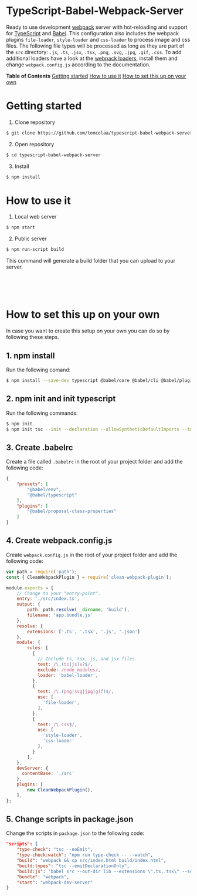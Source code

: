 # TypeScript-Babel-Webpack-Server
Ready to use development [webpack](https://webpack.js.org/ "webpack") server with hot-reloading and support for [TypeScript](https://www.typescriptlang.org/ "TypeScript") and [Babel](https://babeljs.io/ "Babel"). This configuration also includes the webpack plugins `file-loader`, `style-loader` and `css-loader` to process image and css files. The following file types will be processed as long as they are part of the `src` directory: `.js`, `.ts`, `.jsx`, `.tsx`, `.png`, `.svg`, `.jpg`, `.gif`, `.css`.
To add additional loaders have a look at the [webpack loaders](https://webpack.js.org/loaders/ "webpack loaders"), install them and change `webpack.config.js` according to the documentation.

**Table of Contents**
[Getting started](#start)
[How to use it](#usage)
[How to set this up on your own](#setup)

<a name="start"></a>
# Getting started
1. Clone repository
```sh
$ git clone https://github.com/tomcolaa/typescript-babel-webpack-server.git
```

2. Open repository
```sh
$ cd typescript-babel-webpack-server
```

3. Install
```sh
$ npm install
```
<a name="usage"></a>
# How to use it
1. Local web server
```sh
$ npm start
```

2. Public server
```sh
$ npm run-script build
```
This command will generate a build folder that you can upload to your server.

<br />
<br />
<br />

<a name="setup"></a>
# How to set this up on your own
In case you want to create this setup on your own you can do so by following these steps.
## 1. npm install
Run the following comand:
```sh
$ npm install --save-dev typescript @babel/core @babel/cli @babel/plugin-proposal-class-properties @babel/preset-env @babel/preset-typescript webpack webpack-cli babel-loader file-loader style-loader css-loader webpack-dev-server clean-webpack-plugin
```

## 2. npm init and init typescript
Run the following commands:
```sh
$ npm init
$ npm init tsc --init --declaration --allowSyntheticDefaultImports --target esnext --outDir lib
```

## 3. Create .babelrc
Create a file called `.babelrc` in the root of your project folder and add the following code:
```json
{
    "presets": [
        "@babel/env",
        "@babel/typescript"
    ],
    "plugins": [
        "@babel/proposal-class-properties"
    ]
}
```

## 4. Create webpack.config.js
Create `webpack.config.js` in the root of your project folder and add the following code:
```javascript
var path = require('path');
const { CleanWebpackPlugin } = require('clean-webpack-plugin');

module.exports = {
    // Change to your "entry-point".
    entry: './src/index.ts',
    output: {
        path: path.resolve(__dirname, 'build'),
        filename: 'app.bundle.js'
    },
    resolve: {
        extensions: ['.ts', '.tsx', '.js', '.json']
    },
    module: {
        rules: [
          {
            // Include ts, tsx, js, and jsx files.
            test: /\.(ts|js)x?$/,
            exclude: /node_modules/,
            loader: 'babel-loader',
          },
          {
            test: /\.(png|svg|jpg|gif)$/,
            use: [
              'file-loader',
            ],
          },
          {
            test: /\.css$/,
            use: [
              'style-loader',
              'css-loader'
            ],
          }
        ],
    },
    devServer: {
      contentBase: './src'
    },
    plugins: [
        new CleanWebpackPlugin(),
    ],
};
```

## 5. Change scripts in package.json
Change the scripts in `package.json` to the following code:
```json
"scripts": {
    "type-check": "tsc --noEmit",
    "type-check:watch": "npm run type-check -- --watch",
    "build": "webpack && cp src/index.html build/index.html",
    "build:types": "tsc --emitDeclarationOnly",
    "build:js": "babel src --out-dir lib --extensions \".ts,.tsx\" --source-maps inline",
    "bundle": "webpack",
    "start": "webpack-dev-server"
}
```
